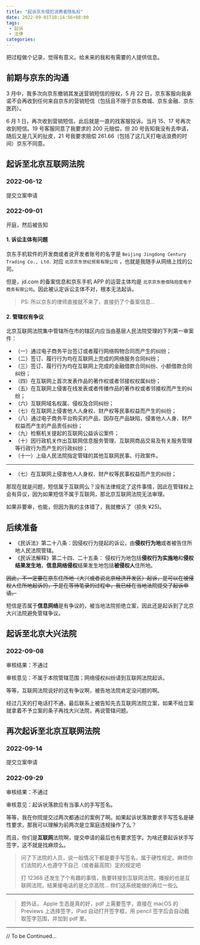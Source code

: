 ```yaml
---
title: "起诉京东侵犯消费者隐私权"
date: 2022-09-01T10:14:56+08:00
tags:
 - 起诉
 - 法律
categories:
---
```


把过程做个记录，觉得有意义。给未来的我和有需要的人提供信息。

## 前期与京东的沟通

3 月中，我多次向京东撤销其发送营销短信的授权，5 月 22 日，京东客服向我承诺不会再收到任何来自京东的营销短信（包括且不限于京东商城、京东金融、京东医药）。

6 月 1 日，再次收到营销短信，此后就是一直的找客服投诉。当月 15、17 号再次收到短信。19 号客服同意了我要求的 200 元赔偿，但 20 号告知我没有去申请，随后又是几天的扯皮，21 号我要求赔偿 261.66（包括了这几天打电话浪费的时间）京东不同意。

## 起诉至北京互联网法院

### 2022-06-12

提交立案申请

### 2022-09-01

开庭，然后被告知

#### 1. 诉讼主体有问题

京东手机软件的开发商或者说开发者账号的名字是 `Beijing Jingdong Century Trading Co., Ltd.` 对应 `北京京东世纪贸易有限公司` ，也就是我随手从网络上找的公司。

但是，jd.com 的备案信息和京东手机 APP 的运营主体均是 `北京京东叁佰陆拾度电子商务有限公司`。因此被认定诉讼主体不对，根本无法起诉。

 > PS: 所以京东的律师直接就不来了，直接扔了个备案信息...

#### 2. 管辖权有争议

北京互联网法院集中管辖所在市的辖区内应当由基层人民法院受理的下列第一审案件：
 - （一）通过电子商务平台签订或者履行网络购物合同而产生的纠纷；
 - （二）签订、履行行为均在互联网上完成的网络服务合同纠纷；
 - （三）签订、履行行为均在互联网上完成的金融借款合同纠纷、小额借款合同纠纷；
 - （四）在互联网上首次发表作品的著作权或者邻接权权属纠纷；
 - （五）在互联网上侵害在线发表或者传播作品的著作权或者邻接权而产生的纠纷；
 - （六）互联网域名权属、侵权及合同纠纷；
 - （七）在互联网上侵害他人人身权、财产权等民事权益而产生的纠纷；
 - （八）通过电子商务平台购买的产品，因存在产品缺陷，侵害他人人身、财产权益而产生的产品责任纠纷；
 - （九）检察机关提起的互联网公益诉讼案件；
 - （十）因行政机关作出互联网信息服务管理、互联网商品交易及有关服务管理等行政行为而产生的行政纠纷；
 - （十一）上级人民法院指定管辖的其他互联网民事、行政案件。

---

- （七）在互联网上侵害他人人身权、财产权等民事权益而产生的纠纷；

那现在就是问题，短信属于互联网么？没有法律规定了这件事情，因此在管辖权上会有异议，因为如果短信不属于互联网，那北京互联网法院无法审理。

如果非要审，也能，但因为我的主体错了，我就撤诉了（损失 ¥25)。

## 后续准备

 - 《民诉法》第二十八条：因侵权行为提起的诉讼，由**侵权行为地**或者被告住所地人民法院管辖。
 - 《民诉法解释》第二十四、二十五条： 侵权行为地包括**侵权行为实施地**和**侵权结果发生地**，**信息网络侵权**结果发生地包括**被侵权人**住所地。

~~因此，不一定要在京东住所地（大兴或者说北京经济开发区）起诉，是可以在被侵权人住所地起诉的，于是在等待笔录的过程中，我已经在当地法院提交了起诉申请。~~

短信是否属于**信息网络**是有争议的，被当地法院拒绝立案，因此还是起诉到了北京大兴法院避免管辖争议。

## 起诉至北京大兴法院

### 2022-09-08
审核结果：不通过

审核意见：不属于本院管辖范围；网络侵权纠纷请到互联网法院起诉。

等等，互联网法院说好的这有争议啊，被告地法院肯定没问题的啊。

经过几天的打电话打不通，最后联系上被告知先去互联网法院立案，如果不给立案就拿着不予立案的条子再找大兴法院，再说管辖问题。

## 再次起诉至北京互联网法院

### 2022-09-14

提交立案申请

### 2022-09-29
审核结果：不通过

审核意见：起诉状落款应有当事人的手写签名。

等等，我在你院提交过两次都通过的案例了啊。如果起诉状落款要求手写签名是硬性要求，那我可以理解为前两次是立案庭违规操作了么？

而且，你们是**互联网**法院啊，提交申请的最后也有要求签字。为啥还要起诉状手写签字，这不就是找麻烦么。

> 问了下法院的人员，说一般情况下都是要手写签名，属于硬性规定。麻烦你们法院的人也遵守下自己（或者最高院）定的规定吧
>
> 打 12368 还发生了个有趣的事情，我要转接到互联网法院，播报的也是互联网法院，结果接电话的是北京高院... 你们这系统能做的再烂一些么

---

> 题外话， Apple 生态是真的好，pdf 上需要签字，直接在 macOS 的 Previews 上选择签字，iPad 自动打开签字框，用 pencil 签字后会自动截取签字范围，并加到 pdf 里。

---

// To be Continued...
